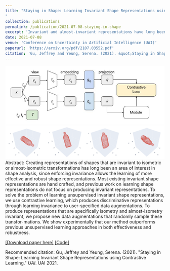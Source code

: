 ```yaml
---
title: "Staying in Shape: Learning Invariant Shape Representations using Contrastive Learning
"
collection: publications
permalink: /publication/2021-07-08-staying-in-shape
excerpt: 'Invariant and almost-invariant representations have long been important in shape analysis. Using contrastive learning, we develop a method to learn unsupervised invariant and almost-invariant shape representations and demonstrate both representation quality and robustness.'
date: 2021-07-08
venue: 'Conference on Uncertainty in Artificial Intelligence (UAI)'
paperurl: 'https://arxiv.org/pdf/2107.03552.pdf'
citation: 'Gu, Jeffrey and Yeung, Serena. (2021). &quot;Staying in Shape: Learning Invariant Shape Representations using Contrastive Learning.&quot; <i>UAI</i>. UAI 2021.'
---
```

![image](/files/contrastive_learning_figure.jpg)
![image](/files/augmentation_fig.png)
Abstract: Creating representations of shapes that are invariant to isometric or almost-isometric transformations has long been an area of interest in shape analysis, since enforcing invariance allows the learning of more effective and robust shape representations. Most existing invariant shape representations are hand crafted, and previous work on learning shape representations do not focus on producing invariant representations. To solve the problem of learning unsupervised invariant shape representations, we use contrastive learning, which produces discriminative representations through learning invariance to user-specified data augmentations. To produce representations that are specifically isometry and almost-isometry invariant, we propose new data augmentations that randomly sample these transfor-mations. We show experimentally that our method outperforms previous unsupervised learning approaches in both effectiveness and robustness.

[[Download paper here]](https://arxiv.org/pdf/2107.03552.pdf) [[Code]](https://github.com/its-gucci/staying-in-shape)

Recommended citation: Gu, Jeffrey and Yeung, Serena. (2021). "Staying in Shape: Learning Invariant Shape Representations using Contrastive Learning." <i>UAI</i>. UAI 2021.
